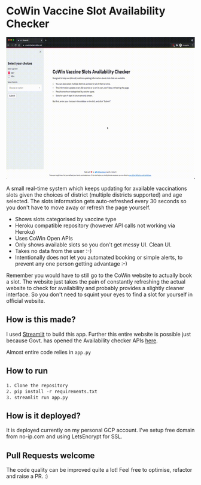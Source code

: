 # CoWin Vaccine Slot Availability Checker

![Demo of Website](./demo.gif)


A small real-time system which keeps updating for available vaccinations slots given the choices of district (multiple districts supported) and age selected. The slots information gets auto-refreshed every 30 seconds so you don't have to move away or refresh the page yourself.   

- Shows slots categorised by vaccine type
- Heroku compatible repository (however API calls not working via Heroku)
- Uses CoWin Open APIs
- Only shows available slots so you don't get messy UI. Clean UI.
- Takes no data from the user :-)
- Intentionally does not let you automated booking or simple alerts, to prevent any one person getting advantage :-)

Remember you would have to still go to the CoWin website to actually book a slot. The website just takes the pain of constantly refreshing the actual website to check for availability and probably provides a slightly cleaner interface. So you don't need to squint your eyes to find a slot for yourself in official website.


## How is this made?

I used [Streamlit](https://streamlit.io) to build this app. Further this entire website is possible just because Govt. has opened the Availability checker APIs [here](https://apisetu.gov.in/public/api/cowin). 
 
Almost entire code relies in `app.py`


## How to run

```
1. Clone the repository
2. pip install -r requirements.txt
3. streamlit run app.py
```


## How is it deployed?

It is deployed currently on my personal GCP account. I've setup free domain from no-ip.com and   using LetsEncrypt for SSL. 


## Pull Requests welcome

The code quality can be improved quite a lot! Feel free to optimise, refactor and raise a PR. :) 

